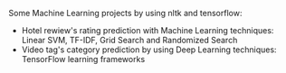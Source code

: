 Some Machine Learning projects by using nltk and tensorflow:
  - Hotel rewiew's rating prediction with Machine Learning techniques: Linear SVM, TF-IDF, Grid Search and Randomized Search
  - Video tag's category prediction by using Deep Learning techniques: TensorFlow learning frameworks
